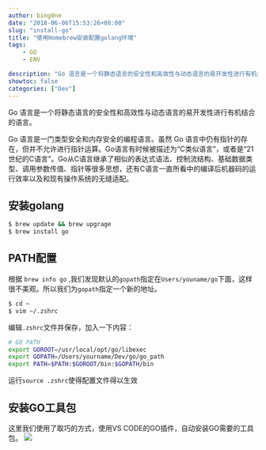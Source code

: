 ```yaml
---
author: bing0ne
date: "2018-06-06T15:53:26+08:00"
slug: "install-go"
title: "使用Homebrew安装配置golang环境"
tags: 
    - GO
    - ENV

description: "Go 语言是一个将静态语言的安全性和高效性与动态语言的易开发性进行有机结合的语言。本文将要介绍如何在OS X通过Homebrew中安装和配置GO。"
showtoc: false
categories: ["Dev"]
---
```


Go 语言是一个将静态语言的安全性和高效性与动态语言的易开发性进行有机结合的语言。<!--more--> 

Go 语言是一门类型安全和内存安全的编程语言。虽然 Go 语言中仍有指针的存在，但并不允许进行指针运算。Go语言有时候被描述为“C类似语言”，或者是“21世纪的C语言”。Go从C语言继承了相似的表达式语法、控制流结构、基础数据类型、调用参数传值、指针等很多思想，还有C语言一直所看中的编译后机器码的运行效率以及和现有操作系统的无缝适配。

## 安装golang

```zsh
$ brew update && brew upgrage
$ brew install go
```


## PATH配置
根据 `brew info go` ,我们发现默认的`gopath`指定在`Users/youname/go`下面，这样很不美观。所以我们为`gopath`指定一个新的地址。

```zsh
$ cd ~
$ vim ~/.zshrc
```

编辑`.zshrc`文件并保存，加入一下内容：

```zsh 
# GO PATH
export GOROOT=/usr/local/opt/go/libexec
export GOPATH=/Users/yourname/Dev/go/go_path
export PATH=$PATH:$GOROOT/bin:$GOPATH/bin
```

运行`source .zshrc`使得配置文件得以生效

## 安装GO工具包
这里我们使用了取巧的方式，使用VS CODE的GO插件，自动安装GO需要的工具包。
![](https://o20f5n104.qnssl.com/6-6-2018,-3:56:28-PM.png?imageslim)


